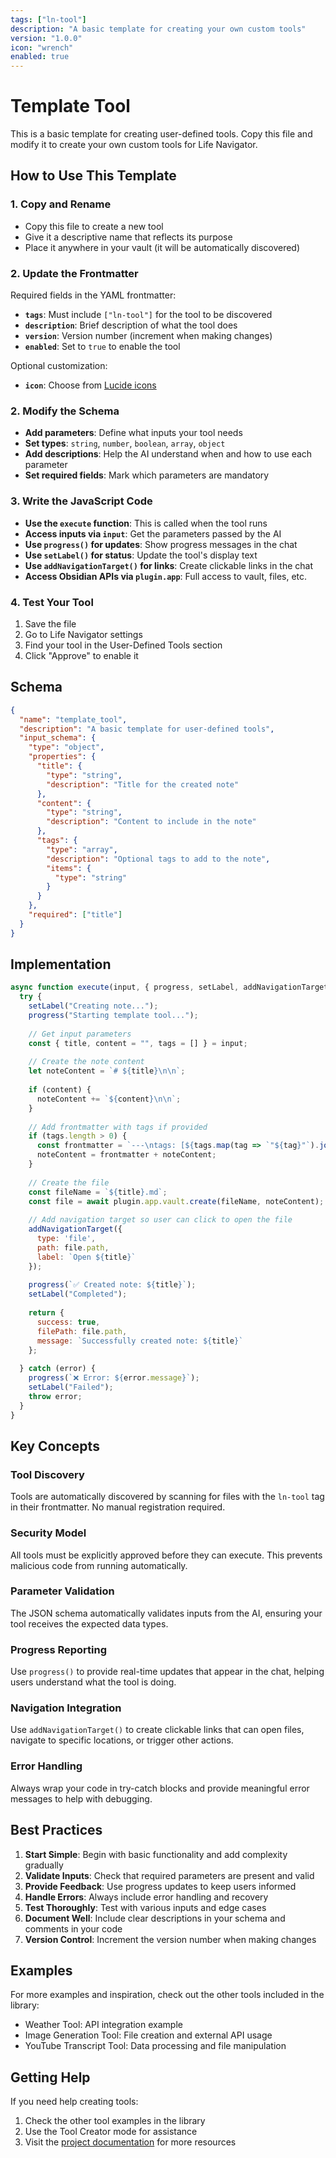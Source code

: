 ```yaml
---
tags: ["ln-tool"]
description: "A basic template for creating your own custom tools"
version: "1.0.0"
icon: "wrench"
enabled: true
---
```


# Template Tool

This is a basic template for creating user-defined tools. Copy this file and modify it to create your own custom tools for Life Navigator.

## How to Use This Template

### 1. Copy and Rename
- Copy this file to create a new tool
- Give it a descriptive name that reflects its purpose
- Place it anywhere in your vault (it will be automatically discovered)

### 2. Update the Frontmatter
Required fields in the YAML frontmatter:
- **`tags`**: Must include `["ln-tool"]` for the tool to be discovered
- **`description`**: Brief description of what the tool does  
- **`version`**: Version number (increment when making changes)
- **`enabled`**: Set to `true` to enable the tool

Optional customization:
- **`icon`**: Choose from [Lucide icons](https://lucide.dev/)

### 2. Modify the Schema
- **Add parameters**: Define what inputs your tool needs
- **Set types**: `string`, `number`, `boolean`, `array`, `object`
- **Add descriptions**: Help the AI understand when and how to use each parameter
- **Set required fields**: Mark which parameters are mandatory

### 3. Write the JavaScript Code  
- **Use the `execute` function**: This is called when the tool runs
- **Access inputs via `input`**: Get the parameters passed by the AI
- **Use `progress()` for updates**: Show progress messages in the chat
- **Use `setLabel()` for status**: Update the tool's display text
- **Use `addNavigationTarget()` for links**: Create clickable links in the chat
- **Access Obsidian APIs via `plugin.app`**: Full access to vault, files, etc.

### 4. Test Your Tool
1. Save the file
2. Go to Life Navigator settings
3. Find your tool in the User-Defined Tools section  
4. Click "Approve" to enable it

## Schema

```json
{
  "name": "template_tool",
  "description": "A basic template for user-defined tools",
  "input_schema": {
    "type": "object",
    "properties": {
      "title": {
        "type": "string",
        "description": "Title for the created note"
      },
      "content": {
        "type": "string", 
        "description": "Content to include in the note"
      },
      "tags": {
        "type": "array",
        "description": "Optional tags to add to the note",
        "items": {
          "type": "string"
        }
      }
    },
    "required": ["title"]
  }
}
```

## Implementation

```javascript
async function execute(input, { progress, setLabel, addNavigationTarget, plugin }) {
  try {
    setLabel("Creating note...");
    progress("Starting template tool...");
    
    // Get input parameters
    const { title, content = "", tags = [] } = input;
    
    // Create the note content
    let noteContent = `# ${title}\n\n`;
    
    if (content) {
      noteContent += `${content}\n\n`;
    }
    
    // Add frontmatter with tags if provided
    if (tags.length > 0) {
      const frontmatter = `---\ntags: [${tags.map(tag => `"${tag}"`).join(", ")}]\n---\n\n`;
      noteContent = frontmatter + noteContent;
    }
    
    // Create the file
    const fileName = `${title}.md`;
    const file = await plugin.app.vault.create(fileName, noteContent);
    
    // Add navigation target so user can click to open the file
    addNavigationTarget({
      type: 'file',
      path: file.path,
      label: `Open ${title}`
    });
    
    progress(`✅ Created note: ${title}`);
    setLabel("Completed");
    
    return {
      success: true,
      filePath: file.path,
      message: `Successfully created note: ${title}`
    };
    
  } catch (error) {
    progress(`❌ Error: ${error.message}`);
    setLabel("Failed");
    throw error;
  }
}
```

## Key Concepts

### Tool Discovery
Tools are automatically discovered by scanning for files with the `ln-tool` tag in their frontmatter. No manual registration required.

### Security Model
All tools must be explicitly approved before they can execute. This prevents malicious code from running automatically.

### Parameter Validation
The JSON schema automatically validates inputs from the AI, ensuring your tool receives the expected data types.

### Progress Reporting
Use `progress()` to provide real-time updates that appear in the chat, helping users understand what the tool is doing.

### Navigation Integration
Use `addNavigationTarget()` to create clickable links that can open files, navigate to specific locations, or trigger other actions.

### Error Handling
Always wrap your code in try-catch blocks and provide meaningful error messages to help with debugging.

## Best Practices

1. **Start Simple**: Begin with basic functionality and add complexity gradually
2. **Validate Inputs**: Check that required parameters are present and valid
3. **Provide Feedback**: Use progress updates to keep users informed
4. **Handle Errors**: Always include error handling and recovery
5. **Test Thoroughly**: Test with various inputs and edge cases
6. **Document Well**: Include clear descriptions in your schema and comments in your code
7. **Version Control**: Increment the version number when making changes

## Examples

For more examples and inspiration, check out the other tools included in the library:
- Weather Tool: API integration example
- Image Generation Tool: File creation and external API usage  
- YouTube Transcript Tool: Data processing and file manipulation

## Getting Help

If you need help creating tools:
1. Check the other tool examples in the library
2. Use the Tool Creator mode for assistance
3. Visit the [project documentation](https://github.com/cielecki/life-navigator) for more resources 